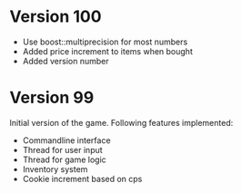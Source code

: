 # Version 100

- Use boost::multiprecision for most numbers
- Added price increment to items when bought
- Added version number

# Version 99

Initial version of the game. Following features implemented:

- Commandline interface
- Thread for user input
- Thread for game logic
- Inventory system
- Cookie increment based on cps

